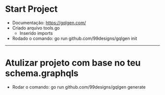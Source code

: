 # Start Project
* Documentação: https://gqlgen.com/
* Criado arquivo tools.go 
    * Inserido imports
* Rodado o comando: go run github.com/99designs/gqlgen init

________________________________________

# Atulizar projeto com base no teu schema.graphqls
* Rodar o comando: go run github.com/99designs/gqlgen generate